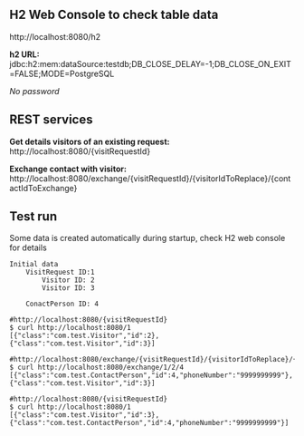 ## H2 Web Console to check table data

http://localhost:8080/h2

**h2 URL:** jdbc:h2:mem:dataSource:testdb;DB_CLOSE_DELAY=-1;DB_CLOSE_ON_EXIT=FALSE;MODE=PostgreSQL

*No password*


## REST services

**Get details visitors of an existing request:** http://localhost:8080/{visitRequestId}

**Exchange contact with visitor:** http://localhost:8080/exchange/{visitRequestId}/{visitorIdToReplace}/{contactIdToExchange}


## Test run

Some data is created automatically during startup, check H2 web console for details

```
Initial data
    VisitRequest ID:1
        Visitor ID: 2
        Visitor ID: 3
    
    ConactPerson ID: 4

#http://localhost:8080/{visitRequestId}
$ curl http://localhost:8080/1
[{"class":"com.test.Visitor","id":2},{"class":"com.test.Visitor","id":3}]

#http://localhost:8080/exchange/{visitRequestId}/{visitorIdToReplace}/{contactIdToExchange}
$ curl http://localhost:8080/exchange/1/2/4
[{"class":"com.test.ContactPerson","id":4,"phoneNumber":"9999999999"},{"class":"com.test.Visitor","id":3}]

#http://localhost:8080/{visitRequestId}
$ curl http://localhost:8080/1
[{"class":"com.test.Visitor","id":3},{"class":"com.test.ContactPerson","id":4,"phoneNumber":"9999999999"}]
```